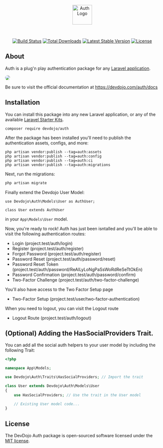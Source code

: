 <p align="center"><a href="https://devdojo.com" target="_blank"><img src="https://cdn.devdojo.com/images/april2024/dd-auth-logo.png" width="auto" height="64px" alt="Auth Logo"></a></p>
<br>
<p align="center">
<a href="https://github.com/thedevdojo/auth/actions"><img src="https://github.com/thedevdojo/auth/workflows/tests/badge.svg" alt="Build Status"></a>
<a href="https://packagist.org/packages/devdojo/auth"><img src="https://img.shields.io/packagist/dt/devdojo/auth" alt="Total Downloads"></a>
<a href="https://packagist.org/packages/devdojo/auth"><img src="https://img.shields.io/packagist/v/devdojo/auth" alt="Latest Stable Version"></a>
<a href="https://packagist.org/packages/devdojo/auth"><img src="https://img.shields.io/packagist/l/devdojo/auth" alt="License"></a>
</p>

## About

Auth is a plug'n play authentication package for any <a href="https://laravel.com" target="_blank">Laravel application</a>.

<a href="https://devdojo.com/auth" target="_blank"><img src="https://cdn.devdojo.com/images/june2024/devdojo-auth-image.png" class="w-full h-full" style="border-radius:10px" /></a>

Be sure to visit the official documentation at <a href="https://devdojo.com/auth/docs" target="_blank">https://devdojo.com/auth/docs</a>

## Installation

You can install this package into any new Laravel application, or any of the available <a href="https://devdojo.com/auth/docs/install" target="_blank">Laravel Starter Kits</a>.

```
composer require devdojo/auth
```

After the package has been installed you'll need to publish the authentication assets, configs, and more:

```
php artisan vendor:publish --tag=auth:assets
php artisan vendor:publish --tag=auth:config
php artisan vendor:publish --tag=auth:ci
php artisan vendor:publish --tag=auth:migrations
```

Next, run the migrations:

```php
php artisan migrate
```

Finally extend the Devdojo User Model:

```
use Devdojo\Auth\Models\User as AuthUser;

class User extends AuthUser
```

in your `App\Models\User` model. 

Now, you're ready to rock! Auth has just been isntalled and you'll be able to visit the following authentication routes:

 - Login (project.test/auth/login)
 - Register (project.test/auth/register)
 - Forgot Password (project.test/auth/register)
 - Password Reset (project.test/auth/password/reset)
 - Password Reset Token (project.test/auth/password/ReAlLyLoNgPaSsWoRdReSeTtOkEn)
 - Password Confirmation (project.test/auth/password/confirm)
 - Two-Factor Challenge (project.test/auth/two-factor-challenge)
  
You'll also have access to the Two Factor Setup page

 - Two-Factor Setup (project.test/user/two-factor-authentication)

When you need to logout, you can visit the Logout route

- Logout Route (project.test/auth/logout)

## (Optional) Adding the HasSocialProviders Trait.

You can add all the social auth helpers to your user model by including the following Trait:

```php
<?php

namespace App\Models;

use Devdojo\Auth\Traits\HasSocialProviders; // Import the trait

class User extends Devdojo\Auth\Models\User
{
    use HasSocialProviders; // Use the trait in the User model

    // Existing User model code...
}
```

## License

The DevDojo Auth package is open-sourced software licensed under the [MIT license](https://opensource.org/licenses/MIT).
